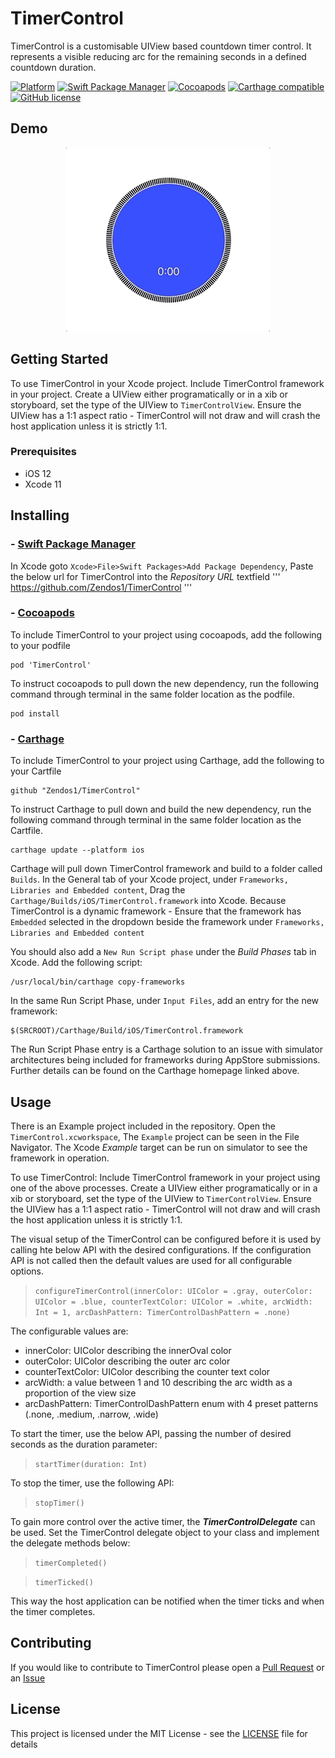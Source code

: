 # TimerControl

TimerControl is a customisable UIView based countdown timer control.
It represents a visible reducing arc for the remaining seconds in a defined countdown duration. 

[![Platform](https://img.shields.io/cocoapods/p/TimerControl)](https://cocoapods.org/pods/TimerControl)
[![Swift Package Manager](https://img.shields.io/badge/Swift%20Package%20Manager-compatible-green)](https://developer.apple.com/documentation/xcode/adding_package_dependencies_to_your_app)
[![Cocoapods](https://img.shields.io/cocoapods/v/TimerControl)](https://cocoapods.org/pods/TimerControl)
[![Carthage compatible](https://img.shields.io/badge/Carthage-compatible-4BC51D.svg?style=flat)](https://github.com/Carthage/Carthage)
[![GitHub license](https://img.shields.io/badge/license-MIT-lightgrey.svg)](https://github.com/Zendos1/TimerControl/blob/master/LICENSE)

## Demo
<p align="center">
  <img width="326" height="294" src="Screenshots/demo1.gif">
</p>

## Getting Started

To use TimerControl in your Xcode project. 
Include TimerControl framework in your project.
Create a UIView either programatically or in a xib or storyboard, set the type of the UIView to `TimerControlView`.
Ensure the UIView has a 1:1 aspect ratio - TimerControl will not draw and will crash the host application unless it is strictly 1:1.

### Prerequisites

* iOS 12
* Xcode 11

## Installing
### - [Swift Package Manager](https://developer.apple.com/documentation/xcode/adding_package_dependencies_to_your_app)
In Xcode goto `Xcode>File>Swift Packages>Add Package Dependency`,
Paste the below url for TimerControl into the *Repository URL* textfield
'''
https://github.com/Zendos1/TimerControl
'''

### - [Cocoapods](https://cocoapods.org/)
To include TimerControl to your project using cocoapods, add the following to your podfile
```
pod 'TimerControl'
```
To instruct cocoapods to pull down the new dependency, 
run the following command through terminal in the same folder location as the podfile.
```
pod install
```

### - [Carthage](https://github.com/Carthage/Carthage)
To include TimerControl to your project using Carthage, add the following to your Cartfile
```
github "Zendos1/TimerControl"
```
To instruct Carthage to pull down and build the new dependency,
run the following command through terminal in the same folder location as the Cartfile.
```
carthage update --platform ios
```
Carthage will pull down TimerControl framework and build to a folder called `Builds`.
In the General tab of your Xcode project, under `Frameworks, Libraries and Embedded content`, Drag the `Carthage/Builds/iOS/TimerControl.framework` into Xcode. Because TimerControl is a dynamic framework - Ensure that the framework has `Embedded` selected in the dropdown beside the framework under `Frameworks, Libraries and Embedded content`

You should also add a `New Run Script phase` under the *Build Phases* tab in Xcode. 
Add the following script:  
```
/usr/local/bin/carthage copy-frameworks
```
In the same Run Script Phase, under `Input Files`, add an entry for the new framework:
```
$(SRCROOT)/Carthage/Build/iOS/TimerControl.framework
```
The Run Script Phase entry is a Carthage solution to an issue with simulator architectures being included for frameworks during AppStore submissions. Further details can be found on the Carthage homepage linked above.
	

## Usage
There is an Example project included in the repository. 
Open the `TimerControl.xcworkspace`, The `Example` project can be seen in the File Navigator.
The Xcode *Example* target can be run on simulator to see the framework in operation.

To use TimerControl: 
Include TimerControl framework in your project using one of the above processes.
Create a UIView either programatically or in a xib or storyboard, set the type of the UIView to `TimerControlView`.
Ensure the UIView has a 1:1 aspect ratio - TimerControl will not draw and will crash the host application unless it is strictly 1:1.

The visual setup of the TimerControl can be configured before it is used by calling hte below API with the desired configurations.
If the configuration API is not called then the default values are used for all configurable options.

>`configureTimerControl(innerColor: UIColor = .gray, outerColor: UIColor = .blue, counterTextColor: UIColor = .white, arcWidth: Int = 1, arcDashPattern: TimerControlDashPattern = .none)`

The configurable values are: 
- innerColor: UIColor describing the innerOval color
- outerColor: UIColor describing the outer arc color
- counterTextColor: UIColor describing the counter text color
- arcWidth: a value between 1 and 10 describing the arc width as a proportion of the view size
- arcDashPattern: TimerControlDashPattern enum with 4 preset patterns (.none, .medium, .narrow, .wide)

To start the timer, use the below API, passing the number of desired seconds as the duration parameter: 

>`startTimer(duration: Int)`

To stop the timer, use the following API: 

> `stopTimer()`

To gain more control over the active timer, the ***TimerControlDelegate*** can be used.
Set the TimerControl delegate object to your class and implement the delegate methods below:

>`timerCompleted()`

>`timerTicked()`

This way the host application can be notified when the timer ticks and when the timer completes.

## Contributing
If you would like to contribute to TimerControl please open a [Pull Request](https://github.com/Zendos1/TimerControl/pulls) or an [Issue](https://github.com/Zendos1/TimerControl/issues)

## License
This project is licensed under the MIT License - see the [LICENSE](https://github.com/Zendos1/TimerControl/blob/master/LICENSE) file for details